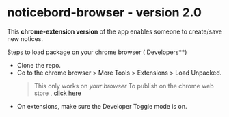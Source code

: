 # noticebord-browser - version 2.0

This **chrome-extension version** of the app enables someone to create/save new notices.

Steps to load package on your chrome browser ( Developers**)
- Clone the repo.
- Go to the chrome browser > More Tools > Extensions > Load Unpacked.
    >This only works on _your browser_
    >To publish on the chrome web store , [click here](https://developer.chrome.com/docs/webstore/publish/)
- On extensions, make sure the Developer Toggle mode is on.

